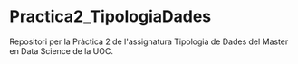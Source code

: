 # Practica2_TipologiaDades
Repositori per la Pràctica 2 de l'assignatura Tipologia de Dades del Master en Data Science de la UOC.
